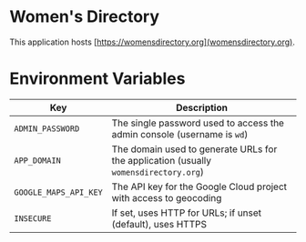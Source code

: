 # Women's Directory

This application hosts [https://womensdirectory.org](womensdirectory.org).

# Environment Variables

| Key                   | Description                                                                          |
| --------------------- | ------------------------------------------------------------------------------------ |
| `ADMIN_PASSWORD`      | The single password used to access the admin console (username is `wd`)              |
| `APP_DOMAIN`          | The domain used to generate URLs for the application (usually `womensdirectory.org`) |
| `GOOGLE_MAPS_API_KEY` | The API key for the Google Cloud project with access to geocoding                    |
| `INSECURE`            | If set, uses HTTP for URLs; if unset (default), uses HTTPS                           |
